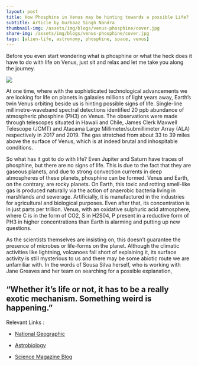 ```yaml
---
layout: post
title: How Phosphine in Venus may be hinting towards a possible Life?
subtitle: Article by Gurbaaz Singh Nandra
thumbnail-img: /assets/img/blogs/venus-phosphine/cover.jpg
share-img: /assets/img/blogs/venus-phosphine/cover.jpg
tags: [alien-life, astronomy, phosphine, space, venus]
---
```


Before you even start wondering what is phosphine or what the heck does it have to do with life on Venus, just sit and relax and let me take you along the journey.

<img loading="lazy" src="{{ site.baseurl }}/assets/img/blogs/venus-phosphine/cover.jpg">

At one time, where with the sophisticated technological advancements we are looking for life on planets in galaxies millions of light years away, Earth’s twin Venus orbiting beside us is hinting possible signs of life. Single-line millimetre-waveband spectral detections identified 20 ppb abundance of atmospheric phosphine (PH3) on Venus. The observations were made through telescopes situated in Hawaii and Chile, James Clerk Maxwell Telescope (JCMT) and Atacama Large Millimeter/submillimeter Array (ALA) respectively in 2017 and 2019. The gas stretched from about 33 to 39 miles above the surface of Venus, which is at indeed brutal and inhospitable conditions.

So what has it got to do with life? Even Jupiter and Saturn have traces of phosphine, but there are no signs of life. This is due to the fact that they are gaseous planets, and due to strong convection currents in deep atmospheres of these planets, phosphine can be formed. Venus and Earth, on the contrary, are rocky planets. On Earth, this toxic and rotting smell-like gas is produced naturally via the action of anaerobic bacteria living in marshlands and sewerage. Artificially, it is manufactured in the industries for agricultural and biological purposes. Even after that, its concentration is in just parts per trillion. Venus, with an oxidative sulphuric acid atmosphere, where C is in the form of CO2, S in H2S04, P present in a reductive form of PH3 in higher concentrations than Earth is alarming and putting up new questions.

As the scientists themselves are insisting on, this doesn’t guarantee the presence of microbes or life-forms on the planet. Although the climatic activities like lightning, volcanoes fall short of explaining it, its surface activity is still mysterious to us and there may be some abiotic route we are unfamiliar with. In the words of Sousa Silva herself, who is working with Jane Greaves and her team on searching for a possible explanation,

## “Whether it’s life or not, it has to be a really exotic mechanism. Something weird is happening.”

Relevant Links :

- [National Geographic](https://www.nationalgeographic.com/science/2020/09/possible-sign-of-life-found-on-venus-phosphine-gas/)

- [Astrobiology](http://astrobiology.com/2020/09/phosphine-on-venus-cannot-be-explained-by-conventional-processes.html)

- [Science Magazine Blog](https://blogs.sciencemag.org/pipeline/archives/2020/09/15/phosphine-life-and-venus)
